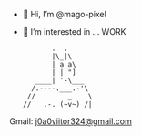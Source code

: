- 👋 Hi, I’m @mago-pixel
- 👀 I’m interested in ... WORK

             .  .          
             |\_|\         
             | a_a\        
             | | "]        
         ____| '-\___      
        /.----.___.-'\     
       //        _    \    
      //   .-. (~v~) /|    
    
Gmail: j0a0viitor324@gmail.com

<!---
mago-pixel/mago-pixel is a ✨ special ✨ repository because its `README.md` (this file) appears on your GitHub profile.
You can click the Preview link to take a look at your changes.
--->
